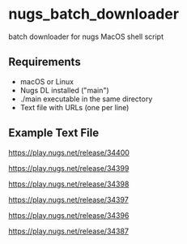 # nugs_batch_downloader
batch downloader for nugs
MacOS shell script


## Requirements

* macOS or Linux
* Nugs DL installed ("main")
* ./main executable in the same directory
* Text file with URLs (one per line)

## Example Text File

https://play.nugs.net/release/34400 

https://play.nugs.net/release/34399 

https://play.nugs.net/release/34398 

https://play.nugs.net/release/34397

https://play.nugs.net/release/34396

https://play.nugs.net/release/34387
